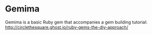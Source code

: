 # Gemima

Gemima is a basic Ruby gem that accompanies a gem building tutorial:  
http://circlethesquare.ghost.io/ruby-gems-the-diy-approach/
